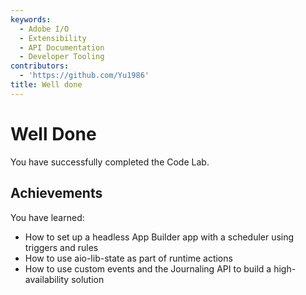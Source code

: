 ```yaml
---
keywords:
  - Adobe I/O
  - Extensibility
  - API Documentation
  - Developer Tooling
contributors:
  - 'https://github.com/Yu1986'
title: Well done
---
```


# Well Done

You have successfully completed the Code Lab.

## Achievements

You have learned: 

* How to set up a headless App Builder app with a scheduler using triggers and rules
* How to use aio-lib-state as part of runtime actions
* How to use custom events and the Journaling API to build a high-availability solution 
